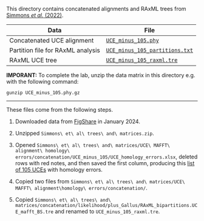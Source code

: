 This directory contains concatenated alignments and RAxML trees from [Simmons *et al.* (2022)](https://doi.org/10.1016/j.ympev.2021.107344).

| Data | File |
| --- | --- |
| Concatenated UCE alignment | [`UCE_minus_105.phy`](UCE_minus_105.phy.gz)|
| Partition file for RAxML analysis | [`UCE_minus_105_partitions.txt`](UCE_minus_105_partitions.txt) |
| RAxML UCE tree | [`UCE_minus_105_raxml.tre`](UCE_minus_105_raxml.tre) |

**IMPORANT:** To complete the lab, unzip the data matrix in this directory e.g. with the following command:
```
gunzip UCE_minus_105.phy.gz
```

---

These files come from the following steps.

1. Downloaded data from [FigShare](https://figshare.com/articles/dataset/Supplemental_data_for_Gene-tree_misrooting_drives_conflicts_in_phylogenomic_coalescent_analyses_of_palaeognath_birds_/8866274) in January 2024.

2. Unzipped `Simmons\ et\ al\ trees\ and\ matrices.zip`.

3. Opened `Simmons\ et\ al\ trees\ and\ matrices/UCE\ MAFFT\ alignment\ homology\ errors/concatenation/UCE_minus_105/UCE_homology_errors.xlsx`, deleted rows with red notes, and then saved the first column, producing this [list of 105 UCEs](list_of_105_UCEs_to_exclude.txt) with homology errors.

4. Copied two files from `Simmons\ et\ al\ trees\ and\ matrices/UCE\ MAFFT\ alignment\homology\ errors/concatenation/`. 

5. Copied `Simmons\ et\ al\ trees\ and\ matrices/concatenation/likelihood/plus_Gallus/RAxML_bipartitions.UCE_mafft_BS.tre` and renamed to `UCE_minus_105_raxml.tre`.

